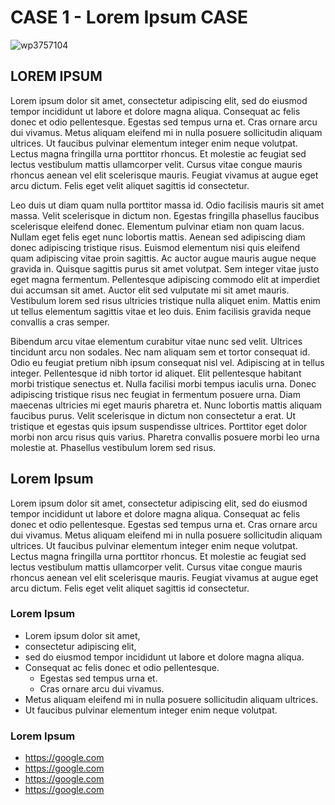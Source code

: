 # CASE 1 - Lorem Ipsum CASE

![wp3757104](https://github.com/jakeriksen/test-case-structure/assets/45490612/f07bb336-284d-4d81-a9d6-066589f125fe)


## LOREM IPSUM
Lorem ipsum dolor sit amet, consectetur adipiscing elit, sed do eiusmod tempor incididunt ut labore et dolore magna aliqua. Consequat ac felis donec et odio pellentesque. Egestas sed tempus urna et. Cras ornare arcu dui vivamus. Metus aliquam eleifend mi in nulla posuere sollicitudin aliquam ultrices. Ut faucibus pulvinar elementum integer enim neque volutpat. Lectus magna fringilla urna porttitor rhoncus. Et molestie ac feugiat sed lectus vestibulum mattis ullamcorper velit. Cursus vitae congue mauris rhoncus aenean vel elit scelerisque mauris. Feugiat vivamus at augue eget arcu dictum. Felis eget velit aliquet sagittis id consectetur.

Leo duis ut diam quam nulla porttitor massa id. Odio facilisis mauris sit amet massa. Velit scelerisque in dictum non. Egestas fringilla phasellus faucibus scelerisque eleifend donec. Elementum pulvinar etiam non quam lacus. Nullam eget felis eget nunc lobortis mattis. Aenean sed adipiscing diam donec adipiscing tristique risus. Euismod elementum nisi quis eleifend quam adipiscing vitae proin sagittis. Ac auctor augue mauris augue neque gravida in. Quisque sagittis purus sit amet volutpat. Sem integer vitae justo eget magna fermentum. Pellentesque adipiscing commodo elit at imperdiet dui accumsan sit amet. Auctor elit sed vulputate mi sit amet mauris. Vestibulum lorem sed risus ultricies tristique nulla aliquet enim. Mattis enim ut tellus elementum sagittis vitae et leo duis. Enim facilisis gravida neque convallis a cras semper.

Bibendum arcu vitae elementum curabitur vitae nunc sed velit. Ultrices tincidunt arcu non sodales. Nec nam aliquam sem et tortor consequat id. Odio eu feugiat pretium nibh ipsum consequat nisl vel. Adipiscing at in tellus integer. Pellentesque id nibh tortor id aliquet. Elit pellentesque habitant morbi tristique senectus et. Nulla facilisi morbi tempus iaculis urna. Donec adipiscing tristique risus nec feugiat in fermentum posuere urna. Diam maecenas ultricies mi eget mauris pharetra et. Nunc lobortis mattis aliquam faucibus purus. Velit scelerisque in dictum non consectetur a erat. Ut tristique et egestas quis ipsum suspendisse ultrices. Porttitor eget dolor morbi non arcu risus quis varius. Pharetra convallis posuere morbi leo urna molestie at. Phasellus vestibulum lorem sed risus.


## Lorem Ipsum

Lorem ipsum dolor sit amet, consectetur adipiscing elit, sed do eiusmod tempor incididunt ut labore et dolore magna aliqua. Consequat ac felis donec et odio pellentesque. Egestas sed tempus urna et. Cras ornare arcu dui vivamus. Metus aliquam eleifend mi in nulla posuere sollicitudin aliquam ultrices. Ut faucibus pulvinar elementum integer enim neque volutpat. Lectus magna fringilla urna porttitor rhoncus. Et molestie ac feugiat sed lectus vestibulum mattis ullamcorper velit. Cursus vitae congue mauris rhoncus aenean vel elit scelerisque mauris. Feugiat vivamus at augue eget arcu dictum. Felis eget velit aliquet sagittis id consectetur.


### Lorem Ipsum

* Lorem ipsum dolor sit amet,
* consectetur adipiscing elit,
* sed do eiusmod tempor incididunt ut labore et dolore magna aliqua.
* Consequat ac felis donec et odio pellentesque.
   * Egestas sed tempus urna et.
   * Cras ornare arcu dui vivamus.
* Metus aliquam eleifend mi in nulla posuere sollicitudin aliquam ultrices.
* Ut faucibus pulvinar elementum integer enim neque volutpat.


### Lorem Ipsum

- https://google.com
- https://google.com
- https://google.com
- https://google.com

